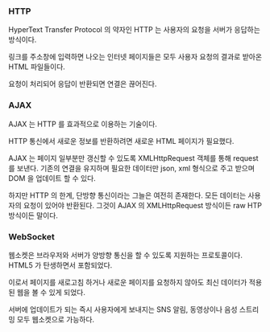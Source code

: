### HTTP
HyperText Transfer Protocol 의 약자인 HTTP 는 사용자의 요청을 서버가 응답하는 방식이다.

링크를 주소창에 입력하면 나오는 인터넷 페이지들은 모두 사용자 요청의 결과로 받아온 HTML 파일들이다.

요청이 처리되어 응답이 반환되면 연결은 끊어진다.

### AJAX
AJAX 는 HTTP 를 효과적으로 이용하는 기술이다. 

HTTP 통신에서 새로운 정보를 반환하려면 새로운 HTML 페이지가 필요했다.

AJAX 는 페이지 일부분만 갱신할 수 있도록 XMLHttpRequest 객체를 통해 request 를 보낸다. 기존의 연결을 유지하며 필요한 데이터만 json, xml 형식으로 주고 받으며 DOM 을 업데이트 할 수 있다.

하지만 HTTP 의 한계, 단방향 통신이라는 그늘은 여전히 존재한다. 모든 데이터는 사용자의 요청이 있어야 반환된다. 그것이 AJAX 의 XMLHttpRequest 방식이든 raw HTP 방식이든 말이다.

### WebSocket
웹소켓은 브라우저와 서버가 양방향 통신을 할 수 있도록 지원하는 프로토콜이다. HTML5 가 탄생하면서 포함되었다.

이로서 페이지를 새로고침 하거나 새로운 페이지를 요청하지 않아도 최신 데이터가 적용된 웹을 볼 수 있게 되었다.

서버에 업데이트가 되는 즉시 사용자에게 보내지는 SNS 알림, 동영상이나 음성 스트리밍 모두 웹소켓으로 가능하다.
